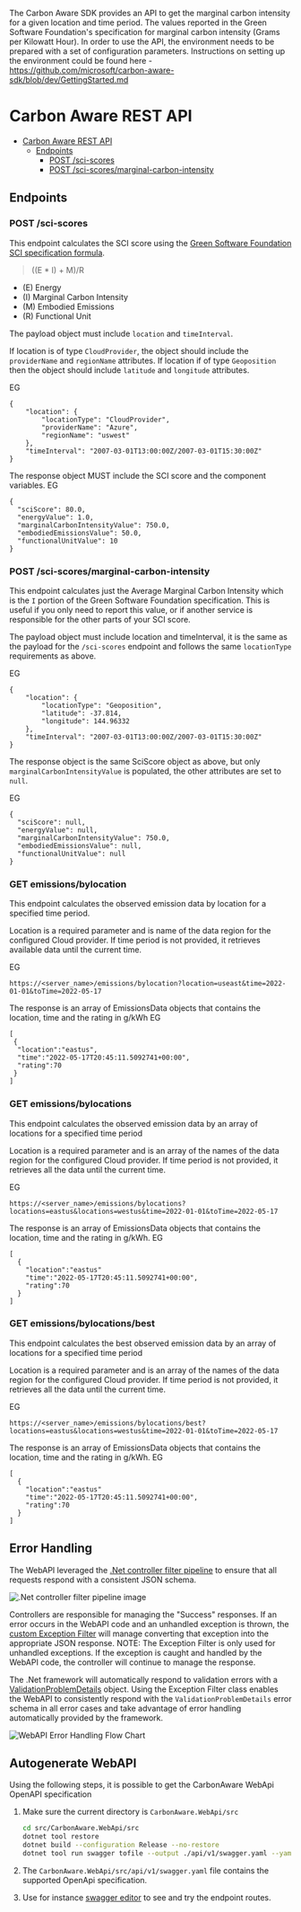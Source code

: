 The Carbon Aware SDK provides an API to get the marginal carbon intensity for a given location and time period. The values reported in the Green Software Foundation's specification for marginal carbon intensity (Grams per Kilowatt Hour). In order to use the API, the environment needs to be prepared with a set of configuration parameters. Instructions on setting up the environment could be found here - https://github.com/microsoft/carbon-aware-sdk/blob/dev/GettingStarted.md

# Carbon Aware REST API


- [Carbon Aware REST API](#carbon-aware-rest-api)
  - [Endpoints](#endpoints)
    - [POST /sci-scores](#post-sci-scores)
    - [POST /sci-scores/marginal-carbon-intensity](#post-sci-scoresmarginal-carbon-intensity)
  
## Endpoints

### POST /sci-scores

This endpoint calculates the SCI score using the [Green Software Foundation SCI specification formula](https://github.com/Green-Software-Foundation/software_carbon_intensity/blob/main/Software_Carbon_Intensity/Software_Carbon_Intensity_Specification.md#methodology-summary).

> ((E \* I) + M)/R

- (E) Energy
- (I) Marginal Carbon Intensity
- (M) Embodied Emissions
- (R) Functional Unit

The payload object must include `location` and `timeInterval`.

If location is of type `CloudProvider`, the object should include the `providerName` and `regionName` attributes.
If location if of type `Geoposition` then the object should include `latitude` and `longitude` attributes.

EG
```
{
    "location": {
        "locationType": "CloudProvider",
        "providerName": "Azure",
        "regionName": "uswest"
    },
    "timeInterval": "2007-03-01T13:00:00Z/2007-03-01T15:30:00Z"
}
```

The response object MUST include the SCI score and the component variables. EG

```
{
  "sciScore": 80.0,
  "energyValue": 1.0,
  "marginalCarbonIntensityValue": 750.0,
  "embodiedEmissionsValue": 50.0,
  "functionalUnitValue": 10
}
```

### POST /sci-scores/marginal-carbon-intensity

This endpoint calculates just the Average Marginal Carbon Intensity which is the `I` portion of the Green Software Foundation specification.  This is useful if you only need to report this value, or if another service is responsible for the other parts of your SCI score. 

The payload object must include location and timeInterval, it is the same as the payload for the `/sci-scores` endpoint and follows the same `locationType` requirements as above.

EG
```
{
    "location": {
        "locationType": "Geoposition",
        "latitude": -37.814,
        "longitude": 144.96332
    },
    "timeInterval": "2007-03-01T13:00:00Z/2007-03-01T15:30:00Z"
}
```

The response object is the same SciScore object as above, but only `marginalCarbonIntensityValue` is populated, the other attributes are set to `null`.

EG
```
{
  "sciScore": null,
  "energyValue": null,
  "marginalCarbonIntensityValue": 750.0,
  "embodiedEmissionsValue": null,
  "functionalUnitValue": null
}
```

### GET emissions/bylocation

This endpoint calculates the observed emission data by location for a specified time period.

Location is a required parameter and is name of the data region for the configured Cloud provider.
If time period is not provided, it retrieves available data until the current time.

EG
```
https://<server_name>/emissions/bylocation?location=useast&time=2022-01-01&toTime=2022-05-17
```

The response is an array of EmissionsData objects that contains the location, time and the rating in g/kWh
EG
```
[
 {
  "location":"eastus",
  "time":"2022-05-17T20:45:11.5092741+00:00",
  "rating":70
 }
]
```

### GET emissions/bylocations

This endpoint calculates the observed emission data by an array of locations for a specified time period

Location is a required parameter and is an array of the names of the data region for the configured Cloud provider.
If time period is not provided, it retrieves all the data until the current time.

EG
```
https://<server_name>/emissions/bylocations?locations=eastus&locations=westus&time=2022-01-01&toTime=2022-05-17
```

The response is an array of EmissionsData objects that contains the location, time and the rating in g/kWh.
EG
```
[
  {
    "location":"eastus"
    "time":"2022-05-17T20:45:11.5092741+00:00",
    "rating":70
  }
]
```

### GET emissions/bylocations/best

This endpoint calculates the best observed emission data by an array of locations for a specified time period

Location is a required parameter and is an array of the names of the data region for the configured Cloud provider.
If time period is not provided, it retrieves all the data until the current time.

EG
```
https://<server_name>/emissions/bylocations/best?locations=eastus&locations=westus&time=2022-01-01&toTime=2022-05-17
```

The response is an array of EmissionsData objects that contains the location, time and the rating in g/kWh.
EG
```
[
  {
    "location":"eastus"
    "time":"2022-05-17T20:45:11.5092741+00:00",
    "rating":70
  }
]
```


## Error Handling

The WebAPI leveraged the [.Net controller filter pipeline](https://docs.microsoft.com/en-us/aspnet/core/mvc/controllers/filters?view=aspnetcore-6.0) to ensure that all requests respond with a consistent JSON schema.

![.Net controller filter pipeline image](https://docs.microsoft.com/en-us/aspnet/core/mvc/controllers/filters/_static/filter-pipeline-2.png?view=aspnetcore-6.0)

Controllers are responsible for managing the "Success" responses.  If an error occurs in the WebAPI code and an unhandled exception is thrown, the [custom Exception Filter](./Filters/HttpResponseExceptionFilter.cs) will manage converting that exception into the appropriate JSON response.  NOTE: The Exception Filter is only used for unhandled exceptions.  If the exception is caught and handled by the WebAPI code, the controller will continue to manage the response.

The .Net framework will automatically respond to validation errors with a [ValidationProblemDetails](https://docs.microsoft.com/en-us/dotnet/api/microsoft.aspnetcore.mvc.validationproblemdetails?view=aspnetcore-6.0) object.  Using the Exception Filter class enables the WebAPI to consistently respond with the `ValidationProblemDetails` error schema in all error cases and take advantage of error handling automatically provided by the framework.

![WebAPI Error Handling Flow Chart](docs/images/web-api-error-handling-flow.png)

## Autogenerate WebAPI

Using the following steps, it is possible to get the CarbonAware WebApi OpenAPI specification

1. Make sure the current directory is `CarbonAware.WebApi/src`

    ```sh
    cd src/CarbonAware.WebApi/src
    dotnet tool restore
    dotnet build --configuration Release --no-restore
    dotnet tool run swagger tofile --output ./api/v1/swagger.yaml --yaml bin/Release/net6.0/CarbonAware.WebApi.dll v1
    ```

1. The `CarbonAware.WebApi/src/api/v1/swagger.yaml` file contains the supported OpenApi specification.
1. Use for instance [swagger editor](https://editor.swagger.io) to see and try the endpoint routes.
